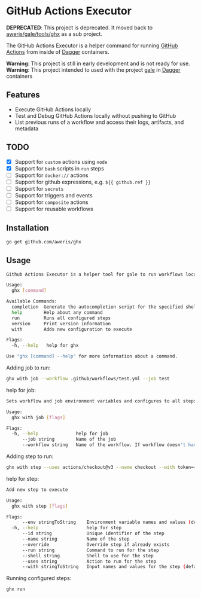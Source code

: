 # GitHub Actions Executor

**DEPRECATED**: This project is deprecated. It moved back to [aweris/gale/tools/ghx](https://github.com/aweris/gale/tree/main/tools/ghx) as a sub project.

The GitHub Actions Executor is a helper command for running [GitHub Actions](https://docs.github.com/en/actions) from
inside of [Dagger](https://dagger.io) containers.


**Warning**: This project is still in early development and is not ready for use.
**Warning**: This project intended to used with the project [gale](https://github.com/aweris/gale) in [Dagger](https://dagger.io) containers

## Features

- Execute GitHub Actions locally
- Test and Debug GitHub Actions locally without pushing to GitHub
- List previous runs of a workflow and access their logs, artifacts, and metadata

## TODO

- [x] Support for `custom` actions using `node`
- [x] Support for `bash` scripts in `run` steps
- [ ] Support for `docker://` actions
- [ ] Support for github expressions, e.g. `${{ github.ref }}`
- [ ] Support for `secrets`
- [ ] Support for triggers and events
- [ ] Support for `composite` actions
- [ ] Support for reusable workflows

## Installation

```bash
go get github.com/aweris/ghx
```

## Usage

```bash
Github Actions Executor is a helper tool for gale to run workflows locally

Usage:
  ghx [command]

Available Commands:
  completion  Generate the autocompletion script for the specified shell
  help        Help about any command
  run         Runs all configured steps
  version     Print version information
  with        Adds new configuration to execute

Flags:
  -h, --help   help for ghx

Use "ghx [command] --help" for more information about a command.
```

Adding job to run:

```bash
ghx with job --workflow .github/workflows/test.yml --job test
```

help for job:

```bash
Sets workflow and job environment variables and configures to all steps in the job.

Usage:
  ghx with job [flags]

Flags:
  -h, --help              help for job
      --job string        Name of the job
      --workflow string   Name of the workflow. If workflow doesn't have name, than it must be relative path to the workflow file
```

Adding step to run:

```bash
ghx with step --uses actions/checkout@v3 --name checkout --with token=<token> --with ref=master
```

help for step:

```bash
Add new step to execute

Usage:
  ghx with step [flags]

Flags:
      --env stringToString    Environment variable names and values (default [])
  -h, --help                  help for step
      --id string             Unique identifier of the step
      --name string           Name of the step
      --override              Override step if already exists
      --run string            Command to run for the step
      --shell string          Shell to use for the step
      --uses string           Action to run for the step
      --with stringToString   Input names and values for the step (default [])
```

Running configured steps:

```bash
ghx run
```